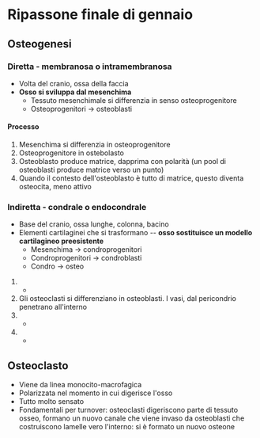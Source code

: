 # Ripassone finale di gennaio

## Osteogenesi

### Diretta - membranosa o intramembranosa
- Volta del cranio, ossa della faccia
- __Osso si sviluppa dal mesenchima__
    - Tessuto mesenchimale si differenzia in senso osteoprogenitore
    - Osteoprogenitori → osteoblasti

#### Processo
1. Mesenchima si differenzia in osteoprogenitore
2. Osteoprogenitore in ostebolasto
3. Osteoblasto produce matrice, dapprima con polarità (un pool di osteoblasti produce matrice verso un punto)
4. Quando il contesto dell'osteoblasto è tutto di matrice, questo diventa osteocita, meno attivo

### Indiretta - condrale o endocondrale
- Base del cranio, ossa lunghe, colonna, bacino
- Elementi cartilaginei che si trasformano -- __osso sostituisce un modello cartilagineo preesistente__
    - Mesenchima → condroprogenitori
    - Condroprogenitori → condroblasti
    - Condro → osteo
1. -
2. Gli osteoclasti si differenziano in osteoblasti. I vasi, dal pericondrio penetrano all'interno
3. -
4. -

## Osteoclasto
- Viene da linea monocito-macrofagica
- Polarizzata nel momento in cui digerisce l'osso
- Tutto molto sensato
- Fondamentali per turnover: osteoclasti digeriscono parte di tessuto osseo, formano un nuovo canale che viene invaso da osteoblasti che costruiscono lamelle vero l'interno: si è formato un nuovo osteone
